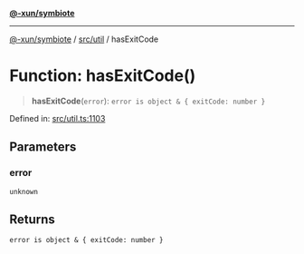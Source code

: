[**@-xun/symbiote**](../../../README.md)

***

[@-xun/symbiote](../../../README.md) / [src/util](../README.md) / hasExitCode

# Function: hasExitCode()

> **hasExitCode**(`error`): `error is object & { exitCode: number }`

Defined in: [src/util.ts:1103](https://github.com/Xunnamius/symbiote/blob/5ae97ccbe27456f6fdcc9cdb8c1bf89ff370984a/src/util.ts#L1103)

## Parameters

### error

`unknown`

## Returns

`error is object & { exitCode: number }`
